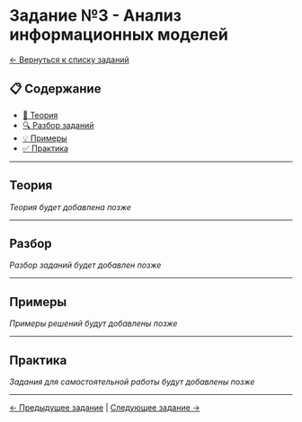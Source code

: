 # Задание №3 - Анализ информационных моделей

[← Вернуться к списку заданий](../README.md)

## 📋 Содержание
- [📖 Теория](#теория)
- [🔍 Разбор заданий](#разбор)
- [💡 Примеры](#примеры)
- [✅ Практика](#практика)

---

## Теория

*Теория будет добавлена позже*

---

## Разбор

*Разбор заданий будет добавлен позже*

---

## Примеры

*Примеры решений будут добавлены позже*

---

## Практика

*Задания для самостоятельной работы будут добавлены позже*

---

[← Предыдущее задание](task-02.md) | [Следующее задание →](task-04.md)

